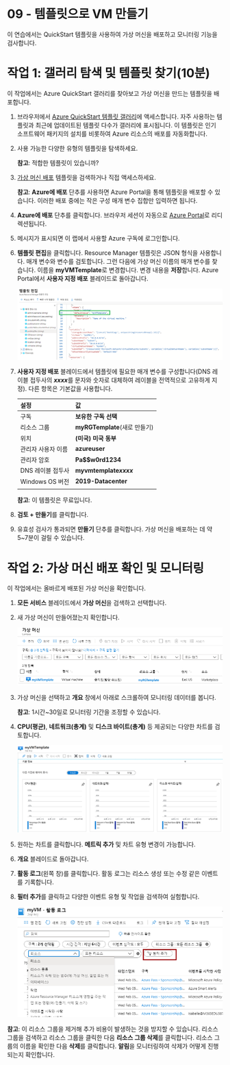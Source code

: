 ﻿---
wts:
    title: '09 - 템플릿으로 VM 만들기(10분)'
    module: '모듈 03: 핵심 솔루션 및 관리 도구 설명'
---
# 09 - 템플릿으로 VM 만들기

이 연습에서는 QuickStart 템플릿을 사용하여 가상 머신을 배포하고 모니터링 기능을 검사합니다.

# 작업 1: 갤러리 탐색 및 템플릿 찾기(10분)

이 작업에서는 Azure QuickStart 갤러리를 찾아보고 가상 머신을 만드는 템플릿을 배포합니다. 

1. 브라우저에서 [Azure QuickStart 템플릿 갤러리](https://azure.microsoft.com/resources/templates?azure-portal=true)에 액세스합니다. 자주 사용하는 템플릿과 최근에 업데이트된 템플릿 다수가 갤러리에 표시됩니다. 이 템플릿은 인기 소프트웨어 패키지의 설치를 비롯하여 Azure 리소스의 배포를 자동화합니다.

2. 사용 가능한 다양한 유형의 템플릿을 탐색하세요. 

    **참고**: 적합한 템플릿이 있습니까?

3. [가상 머신 배포](https://azure.microsoft.com/resources/templates/101-vm-simple-windows?azure-portal=true) 템플릿을 검색하거나 직접 액세스하세요.

    **참고**: **Azure에 배포** 단추를 사용하면 Azure Portal을 통해 템플릿을 배포할 수 있습니다. 이러한 배포 중에는 작은 구성 매개 변수 집합만 입력하면 됩니다. 

4. **Azure에 배포** 단추를 클릭합니다. 브라우저 세션이 자동으로 [Azure Portal](http://portal.azure.com/)로 리디렉션됩니다.

5. 메시지가 표시되면 이 랩에서 사용할 Azure 구독에 로그인합니다.

6. **템플릿 편집**을 클릭합니다. Resource Manager 템플릿은 JSON 형식을 사용합니다. 매개 변수와 변수를 검토합니다.  그런 다음에 가상 머신 이름의 매개 변수를 찾습니다. 이름을 **myVMTemplate**로 변경합니다. 변경 내용을 **저장**합니다. Azure Portal에서 **사용자 지정 배포** 블레이드로 돌아갑니다.

    ![VM 이름 변경이 강조 표시된 템플릿의 스크린샷.](../images/0901.png)

7. **사용자 지정 배포** 블레이드에서 템플릿에 필요한 매개 변수를 구성합니다(DNS 레이블 접두사의 ***xxxx***를 문자와 숫자로 대체하여 레이블을 전역적으로 고유하게 지정). 다른 항목은 기본값을 사용합니다. 

    | 설정| 값|
    |----|----|
    | 구독 | **보유한 구독 선택**|
    | 리소스 그룹 | **myRGTemplate**(새로 만들기) |
    | 위치 | **(미국) 미국 동부** |
    | 관리자 사용자 이름 | **azureuser** |
    | 관리자 암호 | **Pa$$w0rd1234** |
    | DNS 레이블 접두사 | **myvmtemplate*xxxx*** |
    | Windows OS 버전 | **2019-Datacenter** |
    | | |
    
    **참고**: 이 템플릿은 무료입니다.

8. **검토 + 만들기**를 클릭합니다.

9. 유효성 검사가 통과되면 **만들기** 단추를 클릭합니다. 가상 머신을 배포하는 데 약 5~7분이 걸릴 수 있습니다. 

# 작업 2: 가상 머신 배포 확인 및 모니터링

이 작업에서는 올바르게 배포된 가상 머신을 확인합니다. 

1. **모든 서비스** 블레이드에서 **가상 머신**을 검색하고 선택합니다.

2. 새 가상 머신이 만들어졌는지 확인합니다. 

    ![가상 머신 페이지의 스크린샷. 새 VM이 표시되어 있고 실행 중입니다.](../images/0902.png)

3. 가상 머신을 선택하고 **개요** 창에서 아래로 스크롤하여 모니터링 데이터를 봅니다.

    **참고**: 1시간~30일로 모니터링 기간을 조정할 수 있습니다.

4. **CPU(평균)**, **네트워크(총계)** 및 **디스크 바이트(총계)** 등 제공되는 다양한 차트를 검토합니다. 

    ![가상 머신 모니터링 차트의 스크린샷.](../images/0903.png)

5. 원하는 차트를 클릭합니다. **메트릭 추가** 및 차트 유형 변경이 가능합니다.

6. **개요** 블레이드로 돌아갑니다.

7. **활동 로그**(왼쪽 창)를 클릭합니다. 활동 로그는 리소스 생성 또는 수정 같은 이벤트를 기록합니다. 

8. **필터 추가**를 클릭하고 다양한 이벤트 유형 및 작업을 검색하여 실험합니다. 

    ![이벤트 유형이 선택되어 있는 필터 추가 페이지의 스크린샷.](../images/0904.png)

**참고**: 이 리소스 그룹을 제거해 추가 비용이 발생하는 것을 방지할 수 있습니다. 리소스 그룹을 검색하고 리소스 그룹을 클릭한 다음 **리소스 그룹 삭제**를 클릭합니다. 리소스 그룹의 이름을 확인한 다음 **삭제**를 클릭합니다. **알림**을 모니터링하여 삭제가 어떻게 진행되는지 확인합니다.
